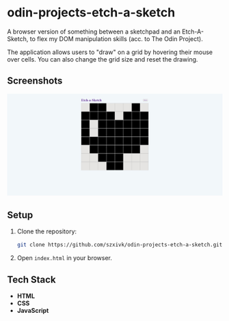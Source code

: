 # odin-projects-etch-a-sketch

A browser version of something between a sketchpad and an Etch-A-Sketch, to flex my DOM manipulation skills (acc. to The Odin Project).

The application allows users to "draw" on a grid by hovering their mouse over cells. You can also change the grid size and reset the drawing.

## Screenshots

![Etch-A-Sketch Screenshot](images/screencapture-1.png)

## Setup

1.  Clone the repository:

    ```bash
    git clone https://github.com/szxivk/odin-projects-etch-a-sketch.git
    ```

2.  Open `index.html` in your browser.

## Tech Stack

- **HTML**
- **CSS**
- **JavaScript**
